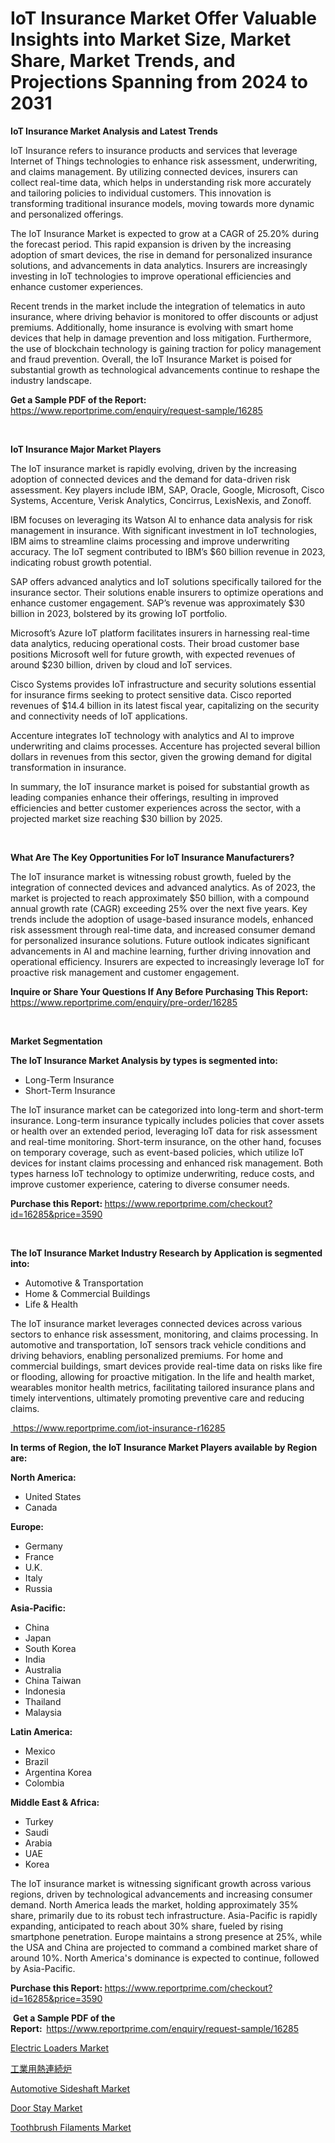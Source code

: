 <p><h1>IoT Insurance Market Offer Valuable Insights into Market Size, Market Share, Market Trends, and Projections Spanning from 2024 to 2031</h1></p><p><strong>IoT Insurance Market Analysis and Latest Trends</strong></p>
<p><p>IoT Insurance refers to insurance products and services that leverage Internet of Things technologies to enhance risk assessment, underwriting, and claims management. By utilizing connected devices, insurers can collect real-time data, which helps in understanding risk more accurately and tailoring policies to individual customers. This innovation is transforming traditional insurance models, moving towards more dynamic and personalized offerings.</p><p>The IoT Insurance Market is expected to grow at a CAGR of 25.20% during the forecast period. This rapid expansion is driven by the increasing adoption of smart devices, the rise in demand for personalized insurance solutions, and advancements in data analytics. Insurers are increasingly investing in IoT technologies to improve operational efficiencies and enhance customer experiences.</p><p>Recent trends in the market include the integration of telematics in auto insurance, where driving behavior is monitored to offer discounts or adjust premiums. Additionally, home insurance is evolving with smart home devices that help in damage prevention and loss mitigation. Furthermore, the use of blockchain technology is gaining traction for policy management and fraud prevention. Overall, the IoT Insurance Market is poised for substantial growth as technological advancements continue to reshape the industry landscape.</p></p>
<p><strong>Get a Sample PDF of the Report:&nbsp;</strong> <a href="https://www.reportprime.com/enquiry/request-sample/16285">https://www.reportprime.com/enquiry/request-sample/16285</a></p>
<p>&nbsp;</p>
<p><strong>IoT Insurance Major Market Players</strong></p>
<p><p>The IoT insurance market is rapidly evolving, driven by the increasing adoption of connected devices and the demand for data-driven risk assessment. Key players include IBM, SAP, Oracle, Google, Microsoft, Cisco Systems, Accenture, Verisk Analytics, Concirrus, LexisNexis, and Zonoff.</p><p>IBM focuses on leveraging its Watson AI to enhance data analysis for risk management in insurance. With significant investment in IoT technologies, IBM aims to streamline claims processing and improve underwriting accuracy. The IoT segment contributed to IBM’s $60 billion revenue in 2023, indicating robust growth potential.</p><p>SAP offers advanced analytics and IoT solutions specifically tailored for the insurance sector. Their solutions enable insurers to optimize operations and enhance customer engagement. SAP’s revenue was approximately $30 billion in 2023, bolstered by its growing IoT portfolio.</p><p>Microsoft’s Azure IoT platform facilitates insurers in harnessing real-time data analytics, reducing operational costs. Their broad customer base positions Microsoft well for future growth, with expected revenues of around $230 billion, driven by cloud and IoT services.</p><p>Cisco Systems provides IoT infrastructure and security solutions essential for insurance firms seeking to protect sensitive data. Cisco reported revenues of $14.4 billion in its latest fiscal year, capitalizing on the security and connectivity needs of IoT applications.</p><p>Accenture integrates IoT technology with analytics and AI to improve underwriting and claims processes. Accenture has projected several billion dollars in revenues from this sector, given the growing demand for digital transformation in insurance.</p><p>In summary, the IoT insurance market is poised for substantial growth as leading companies enhance their offerings, resulting in improved efficiencies and better customer experiences across the sector, with a projected market size reaching $30 billion by 2025.</p></p>
<p>&nbsp;</p>
<p><strong>What Are The Key Opportunities For IoT Insurance Manufacturers?</strong></p>
<p><p>The IoT insurance market is witnessing robust growth, fueled by the integration of connected devices and advanced analytics. As of 2023, the market is projected to reach approximately $50 billion, with a compound annual growth rate (CAGR) exceeding 25% over the next five years. Key trends include the adoption of usage-based insurance models, enhanced risk assessment through real-time data, and increased consumer demand for personalized insurance solutions. Future outlook indicates significant advancements in AI and machine learning, further driving innovation and operational efficiency. Insurers are expected to increasingly leverage IoT for proactive risk management and customer engagement.</p></p>
<p><strong>Inquire or Share Your Questions If Any Before Purchasing This Report:</strong> <a href="https://www.reportprime.com/enquiry/pre-order/16285">https://www.reportprime.com/enquiry/pre-order/16285</a></p>
<p>&nbsp;</p>
<p><strong>Market Segmentation</strong></p>
<p><strong>The IoT Insurance Market Analysis by types is segmented into:</strong></p>
<p><ul><li>Long-Term Insurance</li><li>Short-Term Insurance</li></ul></p>
<p><p>The IoT insurance market can be categorized into long-term and short-term insurance. Long-term insurance typically includes policies that cover assets or health over an extended period, leveraging IoT data for risk assessment and real-time monitoring. Short-term insurance, on the other hand, focuses on temporary coverage, such as event-based policies, which utilize IoT devices for instant claims processing and enhanced risk management. Both types harness IoT technology to optimize underwriting, reduce costs, and improve customer experience, catering to diverse consumer needs.</p></p>
<p><strong>Purchase this Report:&nbsp;</strong><a href="https://www.reportprime.com/checkout?id=16285&price=3590">https://www.reportprime.com/checkout?id=16285&price=3590</a></p>
<p>&nbsp;</p>
<p><strong>The IoT Insurance Market Industry Research by Application is segmented into:</strong></p>
<p><ul><li>Automotive & Transportation</li><li>Home & Commercial Buildings</li><li>Life & Health</li></ul></p>
<p><p>The IoT insurance market leverages connected devices across various sectors to enhance risk assessment, monitoring, and claims processing. In automotive and transportation, IoT sensors track vehicle conditions and driving behaviors, enabling personalized premiums. For home and commercial buildings, smart devices provide real-time data on risks like fire or flooding, allowing for proactive mitigation. In the life and health market, wearables monitor health metrics, facilitating tailored insurance plans and timely interventions, ultimately promoting preventive care and reducing claims.</p></p>
<p><a href="https://www.reportprime.com/iot-insurance-r16285">&nbsp;https://www.reportprime.com/iot-insurance-r16285</a></p>
<p><strong>In terms of Region, the IoT Insurance Market Players available by Region are:</strong></p>
<p>
    <p> <strong> North America: </strong>
        <ul>
            <li>United States</li>
            <li>Canada</li>
        </ul>
        </p> 
    <p> <strong> Europe: </strong>
        <ul>
            <li>Germany</li>
            <li>France</li>
            <li>U.K.</li>
            <li>Italy</li>
            <li>Russia</li>
        </ul>
        </p> 
    <p> <strong> Asia-Pacific: </strong>
        <ul>
            <li>China</li>
            <li>Japan</li>
            <li>South Korea</li>
            <li>India</li>
            <li>Australia</li>
            <li>China Taiwan</li>
            <li>Indonesia</li>
            <li>Thailand</li>
            <li>Malaysia</li>
        </ul>
        </p> 
    <p> <strong> Latin America: </strong>
        <ul>
            <li>Mexico</li>
            <li>Brazil</li>
            <li>Argentina Korea</li>
            <li>Colombia</li>
        </ul>
        </p> 
    <p> <strong> Middle East & Africa: </strong>
        <ul>
            <li>Turkey</li>
            <li>Saudi</li>
            <li>Arabia</li>
            <li>UAE</li>
            <li>Korea</li>
        </ul>
    </p>
    </p>
<p><p>The IoT insurance market is witnessing significant growth across various regions, driven by technological advancements and increasing consumer demand. North America leads the market, holding approximately 35% share, primarily due to its robust tech infrastructure. Asia-Pacific is rapidly expanding, anticipated to reach about 30% share, fueled by rising smartphone penetration. Europe maintains a strong presence at 25%, while the USA and China are projected to command a combined market share of around 10%. North America's dominance is expected to continue, followed by Asia-Pacific.</p></p>
<p><strong>Purchase this Report: </strong><a href="https://www.reportprime.com/checkout?id=16285&price=3590">https://www.reportprime.com/checkout?id=16285&price=3590</a></p>
<p>&nbsp;<strong>Get a Sample PDF of the Report:&nbsp;&nbsp;</strong><a href="https://www.reportprime.com/enquiry/request-sample/16285">https://www.reportprime.com/enquiry/request-sample/16285</a></p>
<p><strong></strong></p>
<p><p><a href="https://www.linkedin.com/pulse/electric-loaders-market-size-share-trends-analysis-report-vpugc?trackingId=4EzCQthyRTe%2BlnFbsgadPA%3D%3D">Electric Loaders Market</a></p><p><a href="https://medium.com/@amayrani15moore/industrial-thermal-continuous-furnaces-market-%E3%81%AF-%E3%82%B3%E3%82%B9%E3%83%88%E7%AE%A1%E7%90%86%E3%81%A8%E5%8A%B9%E7%8E%87%E5%90%91%E4%B8%8A%E3%82%92%E5%84%AA%E5%85%88%E3%81%97%E3%81%BE%E3%81%99-%E3%81%95%E3%82%89%E3%81%AB-%E5%A0%B1%E5%91%8A%E6%9B%B8%E3%81%AF%E5%B8%82%E5%A0%B4%E3%81%AE%E9%9C%80%E8%A6%81%E9%9D%A2%E3%81%A8%E4%BE%9B%E7%B5%A6%E9%9D%A2%E3%81%AE%E4%B8%A1%E6%96%B9%E3%82%92%E3%82%AB%E3%83%90%E3%83%BC%E3%81%97%E3%81%A6%E3%81%84%E3%81%BE%E3%81%99-cde5c22cd574">工業用熱連続炉</a></p><p><a href="https://issuu.com/reportprime-2/docs/automotive-sideshaft-market-size-20_f3b4d41d436c76">Automotive Sideshaft Market</a></p><p><a href="https://medium.com/@clairhane_9803/in-the-door-stay-market-the-main-focus-is-on-keeping-costs-low-and-getting-the-most-out-of-ea6b6b1d3c0a">Door Stay Market</a></p><p><a href="https://www.linkedin.com/pulse/toothbrush-filaments-market-size-share-analysis-growth-jjfxe?trackingId=uO38%2BXAlSxWLDrdk1kV0nw%3D%3D">Toothbrush Filaments Market</a></p></p>